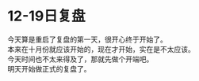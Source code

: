 # 12-19日复盘

今天算是重启了复盘的第一天，很开心终于开始了。  
本来在十月份就应该开始的，现在才开始，实在是不太应该。  
今天时间也不太来得及了，那就先做个开端吧。  
明天开始做正式的复盘了。


